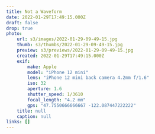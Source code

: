 ```yaml
---
title: Not a Waveform
date: 2022-01-29T17:49:15.000Z
draft: false
drop: true
photo:
    url: s3/images/2022-01-29-09-49-15.jpg
    thumb: s3/thumbs/2022-01-29-09-49-15.jpg
    preview: s3/previews/2022-01-29-09-49-15.jpg
    created: 2022-01-29T17:49:15.000Z
    exif:
        make: Apple
        model: "iPhone 12 mini"
        lens: "iPhone 12 mini back camera 4.2mm f/1.6"
        iso: 32
        aperture: 1.6
        shutter_speed: 1/3610
        focal_length: "4.2 mm"
        gps: "47.7550666666667 -122.087447222222"
    title: null
    caption: null
links: []
---
```

